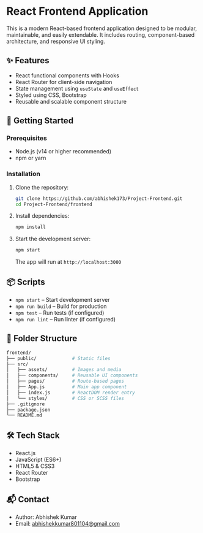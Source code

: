 # React Frontend Application

This is a modern React-based frontend application designed to be modular, maintainable, and easily extendable. It includes routing, component-based architecture, and responsive UI styling.

## ✨ Features

- React functional components with Hooks
- React Router for client-side navigation
- State management using `useState` and `useEffect`
- Styled using CSS, Bootstrap
- Reusable and scalable component structure

## 🚀 Getting Started

### Prerequisites

- Node.js (v14 or higher recommended)
- npm or yarn

### Installation

1. Clone the repository:

   ```bash
   git clone https://github.com/abhishek173/Project-Frontend.git
   cd Project-Frontend/frontend
   ```

2. Install dependencies:

   ```bash
   npm install
   ```

3. Start the development server:

   ```bash
   npm start
   ```

   The app will run at `http://localhost:3000`

## 📦 Scripts

- `npm start` – Start development server
- `npm run build` – Build for production
- `npm test` – Run tests (if configured)
- `npm run lint` – Run linter (if configured)

## 📁 Folder Structure

```bash
frontend/
├── public/             # Static files
├── src/
│   ├── assets/         # Images and media
│   ├── components/     # Reusable UI components
│   ├── pages/          # Route-based pages
│   ├── App.js          # Main app component
│   ├── index.js        # ReactDOM render entry
│   └── styles/         # CSS or SCSS files
├── .gitignore
├── package.json
└── README.md
```

## 🛠️ Tech Stack

- React.js
- JavaScript (ES6+)
- HTML5 & CSS3
- React Router
- Bootstrap 

## 📬 Contact

- Author: Abhishek Kumar
- Email: abhishekkumar801104@gmail.com

